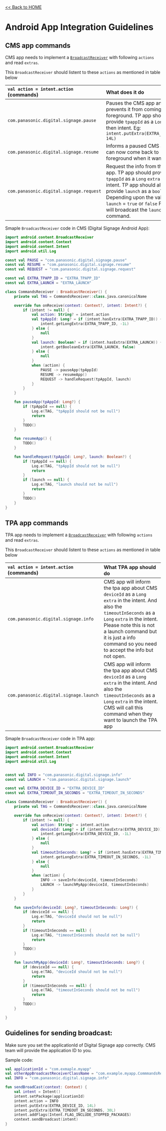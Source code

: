 [<< Back to HOME](README.md)

# Android App Integration Guidelines

## CMS app commands

CMS app needs to implement a [`BroadcastReceiver`](https://developer.android.com/reference/android/content/BroadcastReceiver) with following `actions` and read `extras`.

This `BroadcastReceiver` should listent to these `actions` as mentioned in table below

|  `val action = intent.action`	(commands) |   What does it do	|
| :-- | :-- |
| `com.panasonic.digital.signage.pause` | Pauses the CMS app and prevents it from coming to foreground. TP app should provide `tpappId` as a `Long` `extra` in then intent. Eg: `intent.putExtra(EXTRA_TPAPP_ID, 14L)` |
| `com.panasonic.digital.signage.resume` | Informs a paused CMS app that it can now come back to foreground when it wants to. 
| `com.panasonic.digital.signage.request` | Request the info from the PDS app. TP app should provide `tpappId` as a `Long` `extra` in then intent. TP app should also provide `launch` as a `boolean` extra. Depending upon the value of `launch` = `true` or `false` PDS app will broadcast the `launch` or `info` command. |


Smaple `BroadcastReceiver` code in CMS (Digital Signage Android App):
```kotlin
import android.content.BroadcastReceiver
import android.content.Context
import android.content.Intent
import android.util.Log

const val PAUSE = "com.panasonic.digital.signage.pause"
const val RESUME = "com.panasonic.digital.signage.resume"
const val REQUEST = "com.panasonic.digital.signage.request"

const val EXTRA_TPAPP_ID = "EXTRA_TPAPP_ID"
const val EXTRA_LAUNCH = "EXTRA_LAUNCH"

class CommandsReceiver : BroadcastReceiver() {
    private val TAG = CommandsReceiver::class.java.canonicalName

    override fun onReceive(context: Context?, intent: Intent?) {
        if (intent != null) {
            val action: String? = intent.action
            val tpAppId: Long? = if (intent.hasExtra(EXTRA_TPAPP_ID)) {
                intent.getLongExtra(EXTRA_TPAPP_ID, -1L)
            } else {
                null
            }
            val launch: Boolean? = if (intent.hasExtra(EXTRA_LAUNCH)) {
                intent.getBooleanExtra(EXTRA_LAUNCH, false)
            } else {
                null
            }
            when (action) {
                PAUSE -> pauseApp(tpAppId)
                RESUME -> resumeApp()
                REQUEST -> handleRequest(tpAppId, launch)
            }
        }
    }

    fun pauseApp(tpAppId: Long?) {
        if (tpAppId == null) {
            Log.e(TAG, "tpAppId should not be null")
            return
        }
        TODO()
    }

    fun resumeApp() {
        TODO()
    }

    fun handleRequest(tpAppId: Long?, launch: Boolean?) {
        if (tpAppId == null) {
            Log.e(TAG, "tpAppId should not be null")
            return
        }
        if (launch == null) {
            Log.e(TAG, "launch should not be null")
            return
        }
        TODO()
    }
}
```

## TPA app commands

TPA app needs to implement a [`BroadcastReceiver`](https://developer.android.com/reference/android/content/BroadcastReceiver) with following `actions` and read `extras`.

This `BroadcastReceiver` should listent to these `actions` as mentioned in table below

| `val action = intent.action` (commands) |  What TPA app should do	|
| :-- | :-- |
| `com.panasonic.digital.signage.info` | CMS app will inform the tpa app about CMS `deviceId` as a `Long` `extra` in the intent. And  also the `timeoutInSeconds` as a `Long` `extra` in the intent. Please note this is not a launch command but it is just a info command so you need to accept the info but not open. |
| `com.panasonic.digital.signage.launch` | CMS app will inform the tpa app about CMS `deviceId` as a `Long` `extra` in the intent. And  also the `timeoutInSeconds` as a `Long` `extra` in the intent. CMS will call this command when they want to launch the TPA app |


Smaple `BroadcastReceiver` code in TPA app:
```kotlin
import android.content.BroadcastReceiver
import android.content.Context
import android.content.Intent
import android.util.Log


const val INFO = "com.panasonic.digital.signage.info"
const val LAUNCH = "com.panasonic.digital.signage.launch"

const val EXTRA_DEVICE_ID = "EXTRA_DEVICE_ID"
const val EXTRA_TIMEOUT_IN_SECONDS = "EXTRA_TIMEOUT_IN_SECONDS"

class CommandsReceiver : BroadcastReceiver() {
    private val TAG = CommandsReceiver::class.java.canonicalName

    override fun onReceive(context: Context?, intent: Intent?) {
        if (intent != null) {
            val action: String? = intent.action
            val deviceId: Long? = if (intent.hasExtra(EXTRA_DEVICE_ID)) {
                intent.getLongExtra(EXTRA_DEVICE_ID, -1L)
            } else {
                null
            }
            val timeoutInSeconds: Long? = if (intent.hasExtra(EXTRA_TIMEOUT_IN_SECONDS)) {
                intent.getLongExtra(EXTRA_TIMEOUT_IN_SECONDS, -1L)
            } else {
                null
            }
            when (action) {
                INFO -> saveInfo(deviceId, timeoutInSeconds)
                LAUNCH -> launchMyApp(deviceId, timeoutInSeconds)
            }
        }
    }

    fun saveInfo(deviceId: Long?, timeoutInSeconds: Long?) {
        if (deviceId == null) {
            Log.e(TAG, "deviceId should not be null")
            return
        }
        if (timeoutInSeconds == null) {
            Log.e(TAG, "timeoutInSeconds should not be null")
            return
        }
        TODO()
    }

    fun launchMyApp(deviceId: Long?, timeoutInSeconds: Long?) {
        if (deviceId == null) {
            Log.e(TAG, "deviceId should not be null")
            return
        }
        if (timeoutInSeconds == null) {
            Log.e(TAG, "timeoutInSeconds should not be null")
            return
        }
        TODO()
    }

}
```

## Guidelines for sending broadcast:

Make sure you set the applicationId of Digital Signage app correctly. CMS team will provide the application ID to you.

Sample code:
```kotlin
val applicationId = "com.exmaple.myapp"
val otherAppBroadcastReceiverClassName = "com.example.myapp.CommmandsReceiver"
val INFO = "com.panasonic.digital.signage.info"

fun sendBroadCast(context: Context) {
    val intent = Intent()
    intent.setPackage(applicationId)
    intent.action = INFO
    intent.putExtra(EXTRA_DEVICE_ID, 14L)
    intent.putExtra(EXTRA_TIMEOUT_IN_SECONDS, 30L)
    intent.addFlags(Intent.FLAG_INCLUDE_STOPPED_PACKAGES)
    context.sendBroadcast(intent)
}
```
